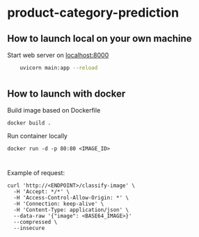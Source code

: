 # product-category-prediction

## How to launch local on your own machine

Start web server on [localhost:8000](http://127.0.0.1:8000)
```bash
    uvicorn main:app --reload
```

#

## How to launch with docker

Build image based on Dockerfile
```
docker build .
```

Run container locally
```
docker run -d -p 80:80 <IMAGE_ID>
```

#

Example of request:
```curl
curl 'http://<ENDPOINT>/classify-image' \
  -H 'Accept: */*' \
  -H 'Access-Control-Allow-Origin: *' \
  -H 'Connection: keep-alive' \
  -H 'Content-Type: application/json' \
  --data-raw '{"image": <BASE64_IMAGE>}'
  --compressed \
  --insecure
```
